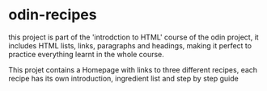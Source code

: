 # odin-recipes
this project is part of the 'introdction to HTML' course of the odin project,
it includes HTML lists, links, paragraphs and headings, making it perfect to practice everything learnt in the whole course.

This projet contains a Homepage with links to three different recipes, each recipe has its own introduction, ingredient list and step by step guide